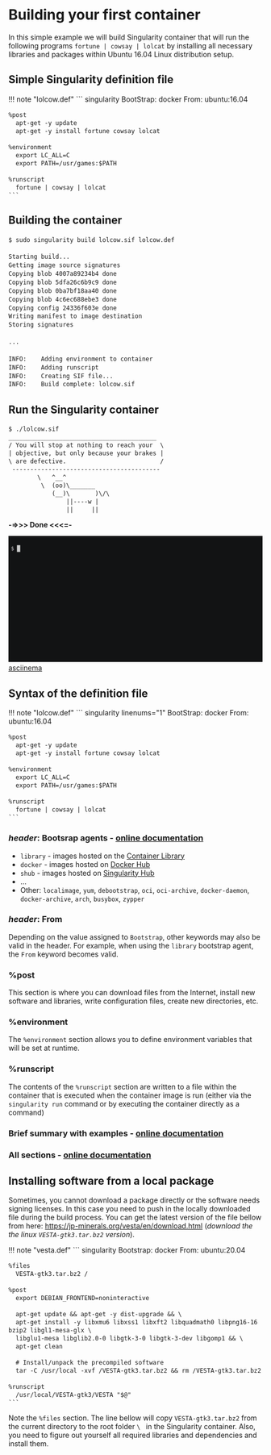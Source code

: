 # Building your first container

In this simple example we will build Singularity container that will run the following programs `fortune | cowsay | lolcat` by installing all necessary libraries and packages within Ubuntu 16.04 Linux distribution setup.

## Simple Singularity definition file

!!! note "lolcow.def"
    ``` singularity
    BootStrap: docker
    From: ubuntu:16.04

    %post
      apt-get -y update
      apt-get -y install fortune cowsay lolcat

    %environment
      export LC_ALL=C
      export PATH=/usr/games:$PATH

    %runscript
      fortune | cowsay | lolcat
    ```

## Building the container

``` bash
$ sudo singularity build lolcow.sif lolcow.def

Starting build...
Getting image source signatures
Copying blob 4007a89234b4 done  
Copying blob 5dfa26c6b9c9 done  
Copying blob 0ba7bf18aa40 done  
Copying blob 4c6ec688ebe3 done  
Copying config 24336f603e done  
Writing manifest to image destination
Storing signatures

...

INFO:    Adding environment to container
INFO:    Adding runscript
INFO:    Creating SIF file...
INFO:    Build complete: lolcow.sif
```

## Run the Singularity container

```
$ ./lolcow.sif 
_________________________________________
/ You will stop at nothing to reach your  \
| objective, but only because your brakes |
\ are defective.                          /
 -----------------------------------------
        \   ^__^
         \  (oo)\_______
            (__)\       )\/\
                ||----w |
                ||     ||

```
**-=>>> Done <<<=-**

![lolcow](./images/lolcow.gif) [asciinema](https://asciinema.org/a/469408)


## Syntax of the definition file

!!! note "lolcow.def"
    ``` singularity linenums="1"
    BootStrap: docker
    From: ubuntu:16.04

    %post
      apt-get -y update
      apt-get -y install fortune cowsay lolcat

    %environment
      export LC_ALL=C
      export PATH=/usr/games:$PATH

    %runscript
      fortune | cowsay | lolcat
    ```

### _header_: Bootsrap agents - [online documentation](https://sylabs.io/guides/latest/user-guide/definition_files.html#preferred-bootstrap-agents)
- `library` - images hosted on the [Container Library](https://cloud.sylabs.io/library)
- `docker` - images hosted on [Docker Hub](https://hub.docker.com/)
- `shub` - images hosted on [Singularity Hub](https://singularityhub.com/)
- ...
- Other: `localimage`, `yum`, `debootstrap`, `oci`, `oci-archive`, `docker-daemon`, `docker-archive`, `arch`, `busybox`, `zypper`

### _header_: From
Depending on the value assigned to `Bootstrap`, other keywords may also be valid in the header. For example, when using the `library` bootstrap agent, the `From` keyword becomes valid.

### %post
This section is where you can download files from the Internet, install new software and libraries, write configuration files, create new directories, etc.

### %environment
The `%environment` section allows you to define environment variables that will be set at runtime.

### %runscript
The contents of the `%runscript` section are written to a file within the container that is executed when the container image is run (either via the `singularity run` command or by executing the container directly as a command)

### Brief summary with examples - [online documentation](https://sylabs.io/guides/latest/user-guide/cli/singularity_build.html?highlight=sandbox#examples)

### All sections - [online documentation](https://sylabs.io/guides/latest/user-guide/definition_files.html#sections)


## Installing software from a local package
Sometimes, you cannot download a package directly or the software needs signing licenses. In this case you need to push in the locally downloaded file during the build process. You can get the latest version of the file bellow from here: https://jp-minerals.org/vesta/en/download.html (_download the the linux `VESTA-gtk3.tar.bz2` version_).

!!! note "vesta.def"
    ``` singularity
    Bootstrap:  docker
    From: ubuntu:20.04
    
    %files
      VESTA-gtk3.tar.bz2 / 

    %post
      export DEBIAN_FRONTEND=noninteractive
    
      apt-get update && apt-get -y dist-upgrade && \
      apt-get install -y libxmu6 libxss1 libxft2 libquadmath0 libpng16-16 bzip2 libgl1-mesa-glx \
      libglu1-mesa libglib2.0-0 libgtk-3-0 libgtk-3-dev libgomp1 && \
      apt-get clean
      
      # Install/unpack the precompiled software
      tar -C /usr/local -xvf /VESTA-gtk3.tar.bz2 && rm /VESTA-gtk3.tar.bz2   

    %runscript
      /usr/local/VESTA-gtk3/VESTA "$@"
    ```

Note the `%files` section. The line bellow will copy
`VESTA-gtk3.tar.bz2` from the current directory to the root folder 
`\ ` in the Singularity container. Also, you need to figure out yourself all required libraries and dependencies and install them.

